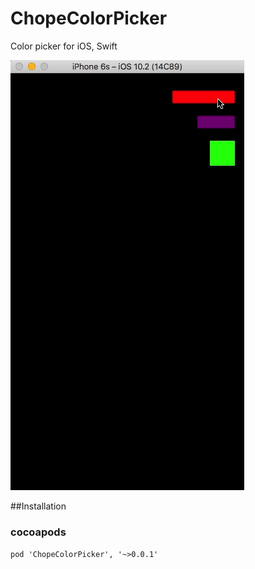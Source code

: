 # ChopeColorPicker

Color picker for iOS, Swift

<img src="Screenshots/screenshot-1.gif">

##Installation

### cocoapods
```pod 'ChopeColorPicker', '~>0.0.1'```